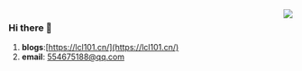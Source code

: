 <img align="right" src="https://github-readme-stats.vercel.app/api?username=lcl-101&show_icons=true&text_color=718096&bg_color=ffffff&hide_title=true" />

### Hi there 👋

1. **blogs**:[https://lcl101.cn/](https://lcl101.cn/)
2. **email**: 554675188@qq.com

<!--
**lcl-101/lcl-101** is a ✨ _special_ ✨ repository because its `README.md` (this file) appears on your GitHub profile.

Here are some ideas to get you started:

- 🔭 I’m currently working on ...
- 🌱 I’m currently learning ...
- 👯 I’m looking to collaborate on ...
- 🤔 I’m looking for help with ...
- 💬 Ask me about ...
- 📫 How to reach me: ...
- 😄 Pronouns: ...
- ⚡ Fun fact: ...
-->
